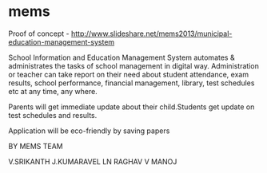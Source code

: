 mems
====

Proof of concept - http://www.slideshare.net/mems2013/municipal-education-management-system


School Information and Education Management System automates & administrates the tasks of school management in digital way. Administration or teacher can take report on their need about student attendance, exam results, school performance, financial management, library, test schedules etc at any time, any where.

Parents will get immediate update about their child.Students get update on test schedules and results.

Application will be eco-friendly by saving papers

BY MEMS TEAM

V.SRIKANTH
J.KUMARAVEL
LN RAGHAV
V MANOJ
